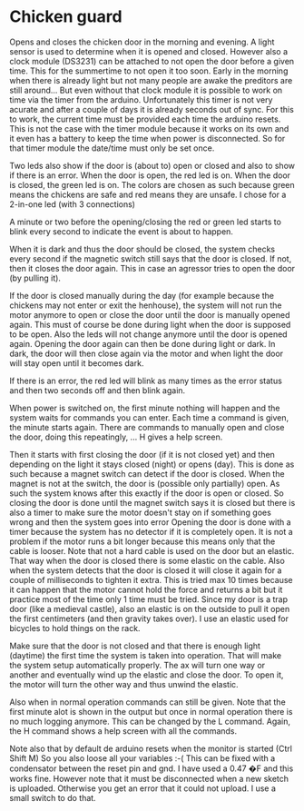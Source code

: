 # Chicken guard

Opens and closes the chicken door in the morning and evening.
A light sensor is used to determine when it is opened and closed.
However also a clock module (DS3231) can be attached to not open the door before a given time.
This for the summertime to not open it too soon. Early in the morning when there is already light but not many people are awake the preditors are still around...
But even without that clock module it is possible to work on time via the timer from the arduino.
Unfortunately this timer is not very acurate and after a couple of days it is already seconds out of sync.
For this to work, the current time must be provided each time the arduino resets.
This is not the case with the timer module because it works on its own and it even has a battery to keep the time when power is disconnected.
So for that timer module the date/time must only be set once.

Two leds also show if the door is (about to) open or closed and also to show if there is an error.
When the door is open, the red led is on. When the door is closed, the green led is on.
The colors are chosen as such because green means the chickens are safe and red means they are unsafe.
I chose for a 2-in-one led (with 3 connections)

A minute or two before the opening/closing the red or green led starts to blink every second to indicate the event is about to happen.

When it is dark and thus the door should be closed, the system checks every second if the magnetic switch still says that the door is closed.
If not, then it closes the door again. This in case an agressor tries to open the door (by pulling it).

If the door is closed manually during the day (for example because the chickens may not enter or exit the henhouse), the system will not run the motor anymore to open or close
the door until the door is manually opened again. This must of course be done during light when the door is supposed to be open.
Also the leds will not change anymore until the door is opened again.
Opening the door again can then be done during light or dark.
In dark, the door will then close again via the motor and when light the door will stay open until it becomes dark.

If there is an error, the red led will blink as many times as the error status and then two seconds off and then blink again.

When power is switched on, the first minute nothing will happen and the system waits for commands you can enter.
Each time a command is given, the minute starts again. There are commands to manually open and close the door, doing this repeatingly, ... H gives a help screen.

Then it starts with first closing the door (if it is not closed yet) and then depending on the light it stays closed (night) or opens (day).
This is done as such because a magnet switch can detect if the door is closed. When the magnet is not at the switch, the door is (possible only partially) open.
As such the system knows after this exactly if the door is open or closed.
So closing the door is done until the magnet switch says it is closed but there is also a timer to make sure the motor doesn't stay on if something goes wrong and then the system goes into error
Opening the door is done with a timer because the system has no detector if it is completely open. It is not a problem if the motor runs a bit longer because this means only that the cable is looser.
Note that not a hard cable is used on the door but an elastic. That way when the door is closed there is some elastic on the cable.
Also when the system detects that the door is closed it will close it again for a couple of milliseconds to tighten it extra.
This is tried max 10 times because it can happen that the motor cannot hold the force and returns a bit but it practice most of the time only 1 time must be tried.
Since my door is a trap door (like a medieval castle), also an elastic is on the outside to pull it open the first centimeters (and then gravity takes over).
I use an elastic used for bicycles to hold things on the rack.

Make sure that the door is not closed and that there is enough light (daytime) the first time the system is taken into operation.
That will make the system setup automatically properly. The ax will turn one way or another and eventually wind up the elastic and close the door.
To open it, the motor will turn the other way and thus unwind the elastic.

Also when in normal operation commands can still be given. Note that the first minute alot is shown in the output but once in normal operation there is no much logging anymore.
This can be changed by the L command. Again, the H command shows a help screen with all the commands.

Note also that by default de arduino resets when the monitor is started (Ctrl Shift M)
So you also loose all your variables :-(
This can be fixed with a condensator between the reset pin and gnd. I have used a 0.47 �F and this works fine.
However note that it must be disconnected when a new sketch is uploaded. Otherwise you get an error that it could not upload. I use a small switch to do that.


